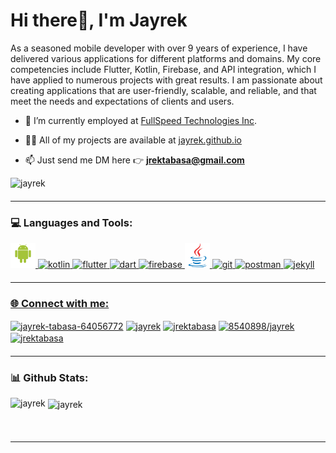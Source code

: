 <h1>Hi there👋, I'm Jayrek</h1>
<p>As a seasoned mobile developer with over 9 years of experience, I have delivered various applications for different platforms and domains. My core competencies include Flutter, Kotlin, Firebase, and API integration, which I have applied to numerous projects with great results. I am passionate about creating applications that are user-friendly, scalable, and reliable, and that meet the needs and expectations of clients and users.<br></p>

- 🌱 I’m currently employed at [FullSpeed Technologies Inc](https://www.fullspeedtechnologies.com/).

- 👨‍💻 All of my projects are available at [jayrek.github.io](https://jayrek.github.io)

- 📫 Just send me DM here 👉 **jrektabasa@gmail.com**

<p align="left"> <img src="https://komarev.com/ghpvc/?username=jayrek&label=Profile%20views&color=0e75b6&style=flat" alt="jayrek" /> </p>

<!-- <p align="left"> <a href="https://github.com/ryo-ma/github-profile-trophy"><img src="https://github-profile-trophy.vercel.app/?username=jayrek" alt="jayrek" /></a> </p>
-->


<hr style="border: 1px; margin: 20px 0;">
<h3 align="left">💻   Languages and Tools:</h3>

<p align="left"> <a href="https://developer.android.com" target="_blank" rel="noreferrer"> <img src="https://raw.githubusercontent.com/devicons/devicon/master/icons/android/android-original-wordmark.svg" alt="android" width="40" height="40"/> <a href="https://kotlinlang.org" target="_blank" rel="noreferrer"> <img src="https://www.vectorlogo.zone/logos/kotlinlang/kotlinlang-icon.svg" alt="kotlin" width="40" height="40"/> </a> </a> <a href="https://flutter.dev" target="_blank" rel="noreferrer"> <img src="https://www.vectorlogo.zone/logos/flutterio/flutterio-icon.svg" alt="flutter" width="40" height="40"/> </a> <a href="https://dart.dev" target="_blank" rel="noreferrer"> <img src="https://www.vectorlogo.zone/logos/dartlang/dartlang-icon.svg" alt="dart" width="40" height="40"/> </a> <a href="https://firebase.google.com/" target="_blank" rel="noreferrer"> <img src="https://www.vectorlogo.zone/logos/firebase/firebase-icon.svg" alt="firebase" width="40" height="40"/> </a> <a href="https://www.java.com" target="_blank" rel="noreferrer"> <img src="https://raw.githubusercontent.com/devicons/devicon/master/icons/java/java-original.svg" alt="java" width="40" height="40"/>  <a href="https://git-scm.com/" target="_blank" rel="noreferrer"> <img src="https://www.vectorlogo.zone/logos/git-scm/git-scm-icon.svg" alt="git" width="40" height="40"/> </a> <a href="https://postman.com" target="_blank" rel="noreferrer"> <img src="https://www.vectorlogo.zone/logos/getpostman/getpostman-icon.svg" alt="postman" width="40" height="40"/> </a> <a href="https://jekyllrb.com/" target="_blank" rel="noreferrer"> <img src="https://www.vectorlogo.zone/logos/jekyllrb/jekyllrb-icon.svg" alt="jekyll" width="40" height="40"/>
</p>

<hr style="border: 1px; margin: 20px 0;">
<h3 align="left">🌐  Connect with me:</h3>

<p align="left">
<a href="https://linkedin.com/in/jayrek-tabasa-64056772" target="blank"><img align="center" src="https://raw.githubusercontent.com/rahuldkjain/github-profile-readme-generator/master/src/images/icons/Social/linked-in-alt.svg" alt="jayrek-tabasa-64056772" height="30" width="45" /></a>
<a href="https://fb.com/jayrek" target="blank"><img align="center" src="https://raw.githubusercontent.com/rahuldkjain/github-profile-readme-generator/master/src/images/icons/Social/facebook.svg" alt="jayrek" height="30" width="45" /></a>
<a href="https://twitter.com/jrektabasa" target="blank"><img align="center" src="https://raw.githubusercontent.com/rahuldkjain/github-profile-readme-generator/master/src/images/icons/Social/twitter.svg" alt="jrektabasa" height="30" width="45" /></a>
<a href="https://stackoverflow.com/users/8540898/jayrek" target="blank"><img align="center" src="https://raw.githubusercontent.com/rahuldkjain/github-profile-readme-generator/master/src/images/icons/Social/stack-overflow.svg" alt="8540898/jayrek" height="30" width="45" /></a>
<a href="https://instagram.com/jrektabasa" target="blank"><img align="center" src="https://raw.githubusercontent.com/rahuldkjain/github-profile-readme-generator/master/src/images/icons/Social/instagram.svg" alt="jrektabasa" height="30" width="45" /></a>
</p>

<hr style="border: 1px; margin: 20px 0;">
<h3 align="left">📊  Github Stats:</h3>

<!--
<p><img align="center" src="https://github-readme-streak-stats.herokuapp.com/?user=jayrek&" alt="jayrek" /></p>


-->
<p><img align="left" src="https://github-readme-stats.vercel.app/api?username=jayrek&show_icons=true&locale=en" alt="jayrek"/></p>
<p>&nbsp;<img align="center" src="https://github-readme-stats.vercel.app/api/top-langs?username=jayrek&show_icons=true&locale=en&layout=compact" alt="jayrek" /></p>
<br>
<hr style="border: 1px; margin: 20px 0;">

<!-- source:-->
<!-- https://rahuldkjain.github.io/gh-profile-readme-generator/ -->
